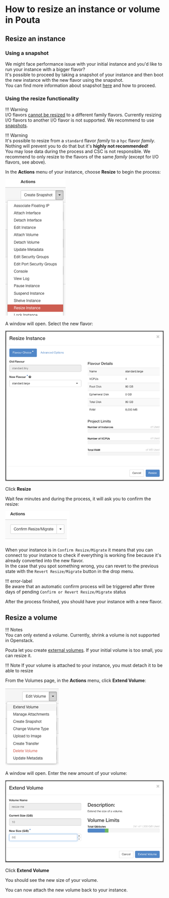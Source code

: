 # How to resize an instance or volume in Pouta
## Resize an instance
### Using a snapshot
We might face performance issue with your initial instance and you'd like to run your instance with a bigger flavor?  
It's possible to proceed by taking a snapshot of your instance and then boot the new instance with the new flavor using the snapshot.  
You can find more information about snapshot [here](../../cloud/pouta/snapshots.md) and how to proceed.

### Using the resize functionality 
!!! Warning    
    I/O flavors [cannot be resized](../../cloud/pouta/vm-flavors-and-billing.md#io-flavors_2) to a different family flavors. Currently resizing I/O flavors to another I/O flavor is not supported. We recommend to use [snapshots](../../cloud/pouta/snapshots.md#launching-an-instance-from-a-volume-snapshot).

!!! Warning  
    It's possible to resize from a `standard` flavor *family* to a `hpc` flavor *family*. Nothing will prevent you to do that but it's **highly not recommended!**  
    You may lose data during the process and CSC is not responsible. We recommend to only resize to the flavors of the same *family* (except for I/O flavors, see above).

In the **Actions** menu of your instance, choose **Resize** to begin the process:  

![resize-button](img/resize_button.png)

A window will open. Select the new flavor:

![resize-windows](img/resize_window.png)

Click **Resize**

Wait few minutes and during the process, it will ask you to confirm the resize:

![confirm-resize](img/confirm_resize.png)


When your instance is in `Confirm Resize/Migrate` it means that you can connect to your instance to check if everything is working fine because it's already converted into the new flavor.  
In the case that you spot something wrong, you can revert to the previous state with the `Revert Resize/Migrate` button in the drop menu.  

!!! error-label  
    Be aware that an automatic confirm process will be triggered after three days of pending `Confirm or Revert Resize/Migrate` status

After the process finished, you should have your instance with a new flavor.


## Resize a volume
!!! Notes  
    You can only extend a volume. Currently, shrink a volume is not supported in Openstack.

Pouta let you create [external volumes](../../cloud/pouta/storage.md). If your initial volume is too small, you can resize it.

!!! Note
    If your volume is attached to your instance, you must detach it to be able to resize

From the Volumes page, in the **Actions** menu, click **Extend Volume**:

![resize-volume](img/resize_volume.png)

A window will open. Enter the new amount of your volume:

![resize-volume-window](img/resize_volume_window.png)

Click **Extend Volume**

You should see the new size of your volume.

You can now attach the new volume back to your instance.
